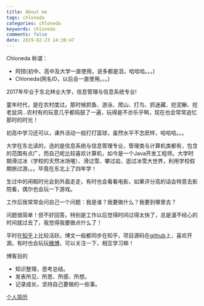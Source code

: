 ```yaml
---
title: About me
tags: chloneda
categories: chloneda
keywords: chloneda
comments: false
date: 2019-02-23 14:38:47
---
```


Chloneda
称谓：
+ 阿捞(初中、高中及大学一直使用，说多都是泪，哈哈哈。。。)
+ Chloneda(网名ID，以后会一直使用。。。)

2017年毕业于东北林业大学，信息管理与信息系统专业!

童年时代，是在农村度过。那时候抓鱼、游泳、爬山、打鸟、抓迷藏、挖泥鳅、挖老鼠洞...农村有的玩意几乎都捣鼓了一遍，玩得是不亦乐乎啊，现在也会常常追忆那时的时光！

初高中学习还可以，课外活动一般打打篮球，虽然水平不怎麽样，哈哈哈。。。

大学在东北读的，选的是信息系统与信息管理专业，管理类与计算机类都有，包含的范围有点广，而自己呢比较喜欢计算机，如今是一个Java开发工程师。大学时期滑过冰（学校的天然冰场喔）、滑过雪、攀过岩、逛过冰雪大世界，利用学校假期旅过游。。。毕竟在东北上了四年学！

生过中的闲暇时光会到外面走走，有时也会看看电影，如果评分高的话会特意去影院看，偶尔也会玩一下游戏。

工作后我常常会问自己一个问题：我是谁？我要做什么？我要到哪里去？

问题很简单！但不好回答。特别是工作以后觉得时间过得太快了，总是漫不经心的时间就过去了，我觉得我要做点什么了！

平时在[知乎](https://www.zhihu.com/people/chl_vip/)上比较活跃，博文一般都同步在知乎，项目源码在[github](https://github.com/chloneda/)上，喜欢开源。有时也会玩玩[微博](http://weibo.com/chloneda)，可以关注一下，相互学习嘛！

博客目的
- 知识整理，思考总结。
- 发表所见、所思、所感、所想。
- 记录成长，坚持自己要做的一些事。

[个人简历](https://chloneda.github.io/files/resume.pdf)



